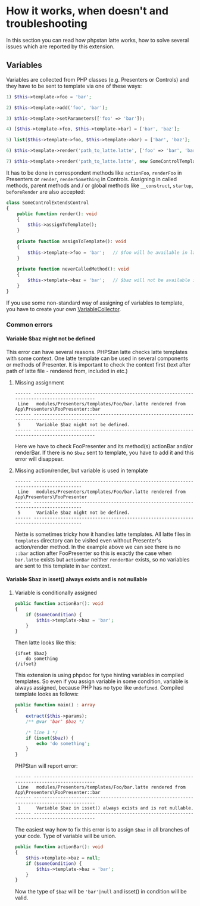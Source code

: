# How it works, when doesn't and troubleshooting

In this section you can read how phpstan latte works, how to solve several issues which are reported by this extension.

## Variables

Variables are collected from PHP classes (e.g. Presenters or Controls) and they have to be sent to template via one of these ways:

```php
1) $this->template->foo = 'bar';

2) $this->template->add('foo', 'bar');

3) $this->template->setParameters(['foo' => 'bar']);

4) [$this->template->foo, $this->template->bar] = ['bar', 'baz'];

5) list($this->template->foo, $this->template->bar) = ['bar', 'baz'];

6) $this->template->render('path_to_latte.latte', ['foo' => 'bar', 'bar' => 'baz']);

7) $this->template->render('path_to_latte.latte', new SomeControlTemplateType());
```
It has to be done in correspondent methods like `actionFoo`, `renderFoo` in Presenters or `render`, `renderSomething` in Controls. Assigning in called methods, parent methods and / or global methods like `__construct`, `startup`, `beforeRender` are also accepted:
```php
class SomeControlExtendsControl
{
    public function render(): void
    {
        $this->assignToTemplate();
    }
    
    private function assignToTemplate(): void
    {
        $this->template->foo = 'bar';   // $foo will be available in latte because this method is called from render
    }
    
    private function neverCalledMethod(): void
    {
        $this->template->baz = 'bar';   // $baz will not be available in latte because this method is never called
    }
}
```

If you use some non-standard way of assigning of variables to template, you have to create your own [VariableCollector](extension.md#variable-collectors).


### Common errors
#### Variable $baz might not be defined
This error can have several reasons. PHPStan latte checks latte templates with some context. One latte template can be used in several components or methods of Presenter.
It is important to check the context first (text after path of latte file - rendered from, included in etc.)

1) Missing assignment
    ```
    ------ ------------------------------------------------------------------------------------------ 
     Line   modules/Presenters/templates/Foo/bar.latte rendered from App\Presenters\FooPresenter::bar
    ------ ------------------------------------------------------------------------------------------
     5      Variable $baz might not be defined.                      
    ------ ------------------------------------------------------------------------------------------
    ```
    Here we have to check FooPresenter and its method(s) actionBar and/or renderBar. If there is no `$baz` sent to template, you have to add it and this error will disappear.  

2) Missing action/render, but variable is used in template
    ```
    ------ ------------------------------------------------------------------------------------- 
     Line   modules/Presenters/templates/Foo/bar.latte rendered from App\Presenters\FooPresenter
    ------ -------------------------------------------------------------------------------------
     5      Variable $baz might not be defined.                      
    ------ ------------------------------------------------------------------------------------- 
    ```
    Nette is sometimes tricky how it handles latte templates. All latte files in `templates` directory can be visited even without Presenter's action/render method.
    In the example above we can see there is no `::bar` action after FooPresenter so this is exactly the case when `bar.latte` exists but `actionBar` neither `renderBar` exists, so no variables are sent to this template in `bar` context.

#### Variable $baz in isset() always exists and is not nullable
1) Variable is conditionally assigned
    ```php
    public function actionBar(): void
    {
        if ($someCondition) {
            $this->template->baz = 'bar';
        }
    }
    ```
    Then latte looks like this:
    ```latte
    {ifset $baz}
        do something
    {/ifset}
    ```

    This extension is using phpdoc for type hinting variables in compiled templates. So even if you assign variable in some condition, variable is always assigned, because PHP has no type like `undefined`.
    Compiled template looks as follows:
    ```php
    public function main() : array
    {
        extract($this->params);
        /** @var 'bar' $baz */

        /* line 1 */
        if (isset($baz)) {
            echo 'do something';
        }
    }
    ```

    PHPStan will report error:
    ```
    ------ ------------------------------------------------------------------------------------------ 
     Line   modules/Presenters/templates/Foo/bar.latte rendered from App\Presenters\FooPresenter::bar
    ------ ------------------------------------------------------------------------------------------
     1      Variable $baz in isset() always exists and is not nullable.                     
    ------ ------------------------------------------------------------------------------------------
    ```

    The easiest way how to fix this error is to assign `$baz` in all branches of your code. Type of variable will be union.
    ```php
    public function actionBar(): void
    {
        $this->template->baz = null;
        if ($someCondition) {
            $this->template->baz = 'bar';
        }
    }
    ```

    Now the type of `$baz` will be `'bar'|null` and isset() in condition will be valid.

<!-- TODO
## Components
-->

<!-- TODO
## Forms
-->
